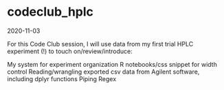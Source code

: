 # codeclub_hplc

2020-11-03

For this Code Club session, I will use data from my first trial HPLC experiment (!) to touch on/review/introduce:

My system for experiment organization
R notebooks/css snippet for width control
Reading/wrangling exported csv data from Agilent software, including
dplyr functions
Piping 
Regex
